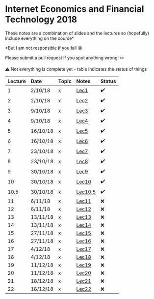 # Internet Economics and Financial Technology 2018

These notes are a combination of slides and the lectures so (hopefully) include everything on the course*

*But I am not responsible if you fail 😛

Please submit a pull request if you spot anything wrong! ✏️

⚠️ Not everything is complete yet - table indicates the status of things

|Lecture|Date|Topic|Notes|Status|
|:--|:--|:--|:--|:--|
|1|2/10/18|x|[Lec1](Notes/Lecture1.md)|✔️|
|2|2/10/18|x|[Lec2](Notes/Lecture2.md)|✔️|
|3|9/10/18|x|[Lec3](Notes/Lecture3.md)|✔️|
|4|9/10/18|x|[Lec4](Notes/Lecture4.md)|✔️|
|5|16/10/18|x|[Lec5](Notes/Lecture5.md)|✔️|
|6|16/10/18|x|[Lec6](Notes/Lecture6.md)|✔️|
|7|23/10/18|x|[Lec7](Notes/Lecture7.md)|✔️|
|8|23/10/18|x|[Lec8](Notes/Lecture8.md)|✔️|
|9|30/10/18|x|[Lec9](Notes/Lecture9.md)|✔️|
|10|30/10/18|x|[Lec10](Notes/Lecture10.md)|✔️|
|10.5|30/10/18|x|[Lec10.5](Notes/Lecture105.md)|✔️|
|11|6/11/18|x|[Lec11](Notes/Lecture11.md)|❌|
|12|6/11/18|x|[Lec12](Notes/Lecture12.md)|❌|
|13|13/11/18|x|[Lec13](Notes/Lecture13.md)|❌|
|14|13/11/18|x|[Lec14](Notes/Lecture14.md)|❌|
|15|27/11/18|x|[Lec15](Notes/Lecture15.md)|❌|
|16|27/11/18|x|[Lec16](Notes/Lecture16.md)|❌|
|17|4/12/18|x|[Lec17](Notes/Lecture17.md)|❌|
|18|4/12/18|x|[Lec18](Notes/Lecture18.md)|❌|
|19|11/12/18|x|[Lec19](Notes/Lecture19.md)|❌|
|20|11/12/18|x|[Lec20](Notes/Lecture20.md)|❌|
|21|18/12/18|x|[Lec21](Notes/Lecture21.md)|❌|
|22|18/12/18|x|[Lec22](Notes/Lecture22.md)|❌|
